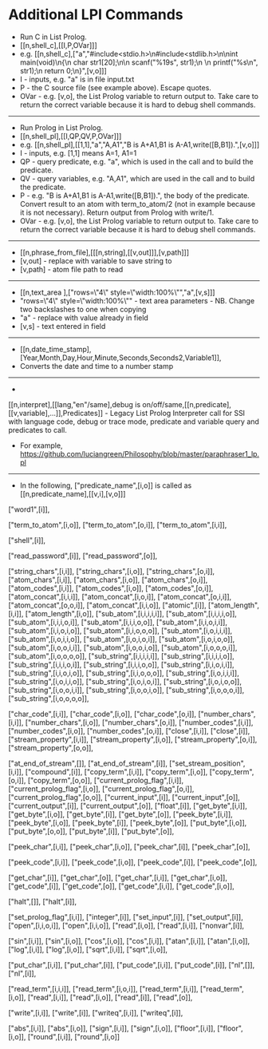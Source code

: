 # Additional LPI Commands

 * Run C in List Prolog.
 * [[n,shell_c],[[I,P,OVar]]]
 * e.g. [[n,shell_c],["a","#include<stdio.h>\n#include<stdlib.h>\n\nint main(void)\n{\n   char str1[20];\n\n   scanf(\"%19s\", str1);\n   \n   printf(\"%s\\n\", str1);\n return 0;\n}",[v,o]]]
 * I - inputs, e.g. "a" is in file input.txt
 * P - the C source file (see example above). Escape quotes.
 * OVar - e.g. [v,o], the List Prolog variable to return output to. Take care to return the correct variable because it is hard to debug shell commands.
 ---
 * Run Prolog in List Prolog.
 * [[n,shell_pl],[[I,QP,QV,P,OVar]]]
 * e.g. [[n,shell_pl],[[1,1],"a","A,A1","B is A+A1,B1 is A-A1,write([B,B1]).",[v,o]]]
 * I - inputs, e.g. [1,1] means A=1, A1=1
 * QP - query predicate, e.g. "a", which is used in the call and to build the predicate.
 * QV - query variables, e.g. "A,A1", which are used in the call and to build the predicate.
 * P - e.g. "B is A+A1,B1 is A-A1,write([B,B1]).", the body of the predicate. Convert result to an atom with term_to_atom/2 (not in example because it is not necessary). Return output from Prolog with write/1.
 * OVar - e.g. [v,o], the List Prolog variable to return output to. Take care to return the correct variable because it is hard to debug shell commands.
 ---
 * [[n,phrase_from_file],[[[n,string],[[v,out]]],[v,path]]]
 * [v,out] - replace with variable to save string to
 * [v,path] - atom file path to read
 ---
 * [[n,text_area
],["rows=\\"4\\" style=\\"width:100%\\"","a",[v,s]]]
 * "rows=\\"4\\" style=\\"width:100%\\"" - text area parameters - NB. Change two backslashes to one when copying
 * "a" - replace with value already in field
 * [v,s] - text entered in field
---
 * [[n,date_time_stamp],[Year,Month,Day,Hour,Minute,Seconds,Seconds2,Variable1]],
 * Converts the date and time to a number stamp
---
 * 	
[[n,interpret],[[lang,"en"/same],debug is on/off/same,[[n,predicate],[[v,variable],...]],Predicates]] - Legacy List Prolog Interpreter call for SSI with language code, debug or trace mode, predicate and variable query and predicates to call.
 * For example, https://github.com/luciangreen/Philosophy/blob/master/paraphraser1_lp.pl
---
* In the following, ["predicate_name",[i,o]] is called as [[n,predicate_name],[[v,i],[v,o]]]

 ["word1",[i]],

 ["term_to_atom",[i,o]],
 ["term_to_atom",[o,i]],
 ["term_to_atom",[i,i]],

 ["shell",[i]],
 
 ["read_password",[i]],
 ["read_password",[o]],

 ["string_chars",[i,i]],
 ["string_chars",[i,o]],
 ["string_chars",[o,i]],
 ["atom_chars",[i,i]],
 ["atom_chars",[i,o]],
 ["atom_chars",[o,i]],
 ["atom_codes",[i,i]],
 ["atom_codes",[i,o]],
 ["atom_codes",[o,i]],
 ["atom_concat",[i,i,i]],
 ["atom_concat",[i,o,i]],
 ["atom_concat",[o,i,i]],
 ["atom_concat",[o,o,i]],
 ["atom_concat",[i,i,o]],
 ["atomic",[i]],
 ["atom_length",[i,i]],
 ["atom_length",[i,o]],
 ["sub_atom",[i,i,i,i,i]],
 ["sub_atom",[i,i,i,i,o]],
 ["sub_atom",[i,i,i,o,i]],
 ["sub_atom",[i,i,i,o,o]],
 ["sub_atom",[i,i,o,i,i]],
 ["sub_atom",[i,i,o,i,o]],
 ["sub_atom",[i,i,o,o,o]],
 ["sub_atom",[i,o,i,i,i]],
 ["sub_atom",[i,o,i,i,o]],
 ["sub_atom",[i,o,i,o,i]],
 ["sub_atom",[i,o,i,o,o]],
 ["sub_atom",[i,o,o,i,i]],
 ["sub_atom",[i,o,o,i,o]],
 ["sub_atom",[i,o,o,o,i]],
 ["sub_atom",[i,o,o,o,o]],
 ["sub_string",[i,i,i,i,i]],
 ["sub_string",[i,i,i,i,o]],
 ["sub_string",[i,i,i,o,i]],
 ["sub_string",[i,i,i,o,o]],
 ["sub_string",[i,i,o,i,i]],
 ["sub_string",[i,i,o,i,o]],
 ["sub_string",[i,i,o,o,o]],
 ["sub_string",[i,o,i,i,i]],
 ["sub_string",[i,o,i,i,o]],
 ["sub_string",[i,o,i,o,i]],
 ["sub_string",[i,o,i,o,o]],
 ["sub_string",[i,o,o,i,i]],
 ["sub_string",[i,o,o,i,o]],
 ["sub_string",[i,o,o,o,i]],
 ["sub_string",[i,o,o,o,o]],

 ["char_code",[i,i]],
 ["char_code",[i,o]],
 ["char_code",[o,i]],
 ["number_chars",[i,i]],
 ["number_chars",[i,o]],
 ["number_chars",[o,i]],
 ["number_codes",[i,i]],
 ["number_codes",[i,o]],
 ["number_codes",[o,i]],
 ["close",[i,i]],
 ["close",[i]],
 ["stream_property",[i,i]],
 ["stream_property",[i,o]],
 ["stream_property",[o,i]],
 ["stream_property",[o,o]],

 ["at_end_of_stream",[]],
 ["at_end_of_stream",[i]],
 ["set_stream_position",[i,i]],
 ["compound",[i]],
 ["copy_term",[i,i]],
 ["copy_term",[i,o]],
 ["copy_term",[o,i]],
 ["copy_term",[o,o]],
 ["current_prolog_flag",[i,i]],
 ["current_prolog_flag",[i,o]],
 ["current_prolog_flag",[o,i]],
 ["current_prolog_flag",[o,o]],
 ["current_input",[i]],
 ["current_input",[o]],
 ["current_output",[i]],
 ["current_output",[o]],
 ["float",[i]],
 ["get_byte",[i,i]],
 ["get_byte",[i,o]],
 ["get_byte",[i]],
 ["get_byte",[o]],
 ["peek_byte",[i,i]],
 ["peek_byte",[i,o]],
 ["peek_byte",[i]],
 ["peek_byte",[o]],
 ["put_byte",[i,o]],
 ["put_byte",[o,o]],
 ["put_byte",[i]],
 ["put_byte",[o]],
 
 ["peek_char",[i,i]],
 ["peek_char",[i,o]],
 ["peek_char",[i]],
 ["peek_char",[o]],

 ["peek_code",[i,i]],
 ["peek_code",[i,o]],
 ["peek_code",[i]],
 ["peek_code",[o]],
 
 ["get_char",[i]],
 ["get_char",[o]],
 ["get_char",[i,i]],
 ["get_char",[i,o]],
 ["get_code",[i]],
 ["get_code",[o]],
 ["get_code",[i,i]],
 ["get_code",[i,o]],
 
 ["halt",[]],
 ["halt",[i]],

 ["set_prolog_flag",[i,i]],
 ["integer",[i]],
 ["set_input",[i]],
 ["set_output",[i]],
 ["open",[i,i,o,i]],
 ["open",[i,i,o]],
 ["read",[i,o]],
 ["read",[i,i]],
 ["nonvar",[i]],

 ["sin",[i,i]],
 ["sin",[i,o]],
 ["cos",[i,o]],
 ["cos",[i,i]],
 ["atan",[i,i]],
 ["atan",[i,o]],
 ["log",[i,i]],
 ["log",[i,o]],
 ["sqrt",[i,i]],
 ["sqrt",[i,o]],

 ["put_char",[i,i]],
 ["put_char",[i]],
 ["put_code",[i,i]],
 ["put_code",[i]],
 ["nl",[]],
 ["nl",[i]],
 
 ["read_term",[i,i,i]],
 ["read_term",[i,o,i]],
 ["read_term",[i,i]],
 ["read_term",[i,o]],
 ["read",[i,i]],
 ["read",[i,o]],
 ["read",[i]],
 ["read",[o]],

 ["write",[i,i]],
 ["write",[i]],
 ["writeq",[i,i]],
 ["writeq",[i]],

 ["abs",[i,i]],
 ["abs",[i,o]],
 ["sign",[i,i]],
 ["sign",[i,o]],
 ["floor",[i,i]],
 ["floor",[i,o]],
 ["round",[i,i]],
 ["round",[i,o]]
